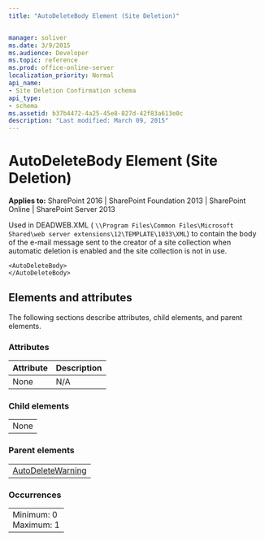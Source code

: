 ```yaml
---
title: "AutoDeleteBody Element (Site Deletion)"


manager: soliver
ms.date: 3/9/2015
ms.audience: Developer
ms.topic: reference
ms.prod: office-online-server
localization_priority: Normal
api_name:
- Site Deletion Confirmation schema
api_type:
- schema
ms.assetid: b37b4472-4a25-45e8-827d-42f83a613e0c
description: "Last modified: March 09, 2015"
---
```


# AutoDeleteBody Element (Site Deletion)

 
  
 **Applies to:** SharePoint 2016 | SharePoint Foundation 2013 | SharePoint Online | SharePoint Server 2013
  
Used in DEADWEB.XML ( `\\Program Files\Common Files\Microsoft Shared\web server extensions\12\TEMPLATE\1033\XML`) to contain the body of the e-mail message sent to the creator of a site collection when automatic deletion is enabled and the site collection is not in use.
  
```
<AutoDeleteBody>
</AutoDeleteBody>
```

## Elements and attributes

The following sections describe attributes, child elements, and parent elements.

### Attributes

|**Attribute**|**Description**|
|:-----|:-----|
|None  <br/> |N/A  <br/> |
   
### Child elements

||
|:-----|
|None |
   
### Parent elements

||
|:-----|
|[AutoDeleteWarning](autodeletewarning-element-site-deletion.md)|
   
### Occurrences

||
|:-----|
|Minimum: 0  <br/> Maximum: 1  <br/> |
   

